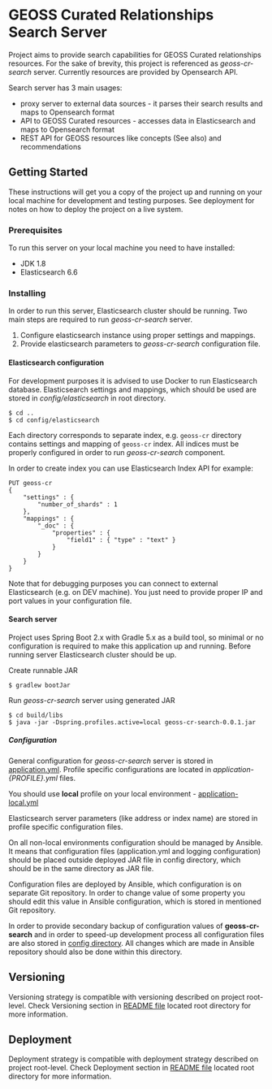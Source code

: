 # GEOSS Curated Relationships Search Server

Project aims to provide search capabilities for GEOSS Curated relationships resources.
For the sake of brevity, this project is referenced as *geoss-cr-search* server.
Currently resources are provided by Opensearch API.

Search server has 3 main usages:
- proxy server to external data sources - it parses their search results and maps to Opensearch format
- API to GEOSS Curated resources - accesses data in Elasticsearch and maps to Opensearch format
- REST API for GEOSS resources like concepts (See also) and recommendations

## Getting Started

These instructions will get you a copy of the project up and running on your local machine for development and testing purposes. See deployment for notes on how to deploy the project on a live system.

### Prerequisites

To run this server on your local machine you need to have installed:

*  JDK 1.8
*  Elasticsearch 6.6

### Installing

In order to run this server, Elasticsearch cluster should be running.
Two main steps are required to run *geoss-cr-search* server.

1. Configure elasticsearch instance using proper settings and mappings.
2. Provide elasticsearch parameters to *geoss-cr-search* configuration file.

#### Elasticsearch configuration

For development purposes it is advised to use Docker to run Elasticsearch database.
Elasticsearch settings and mappings, which should be used are stored in *config/elasticsearch* in root directory.
```
$ cd ..
$ cd config/elasticsearch
```

Each directory corresponds to separate index, e.g. `geoss-cr` directory contains settings and mapping of `geoss-cr` index.
All indices must be properly configured in order to run _geoss-cr-search_ component.

In order to create index you can use Elasticsearch Index API for example:
```
PUT geoss-cr
{
    "settings" : {
        "number_of_shards" : 1
    },
    "mappings" : {
        "_doc" : {
            "properties" : {
                "field1" : { "type" : "text" }
            }
        }
    }
}
```

Note that for debugging purposes you can connect to external Elasticsearch (e.g. on DEV machine).
You just need to provide proper IP and port values in your configuration file.

#### Search server
Project uses Spring Boot 2.x with Gradle 5.x as a build tool, so minimal or no configuration is required to make this application up and running.
Before running server Elasticsearch cluster should be up.

Create runnable JAR
```
$ gradlew bootJar
```

Run *geoss-cr-search* server using generated JAR
```
$ cd build/libs
$ java -jar -Dspring.profiles.active=local geoss-cr-search-0.0.1.jar
```


##### Configuration

General configuration for *geoss-cr-search* server is stored in [application.yml](src/main/resources/application.yml).
Profile specific configurations are located in *application-{PROFILE}.yml* files.

You should use **local** profile on your local environment - [application-local.yml](src/main/resources/application-local.yml)

Elasticsearch server parameters (like address or index name) are stored in profile specific configuration files.

On all non-local environments configuration should be managed by Ansible. It means that configuration files (application.yml and logging configuration)
should be placed outside deployed JAR file in config directory, which should be in the same directory as JAR file.

Configuration files are deployed by Ansible, which configuration is on separate Git repository. In order to change value of some property
you should edit this value in Ansible configuration, which is stored in mentioned Git repository.

In order to provide secondary backup of configuration values of **geoss-cr-search** and in order to speed-up development process all configuration files are also stored in [config directory](config).
All changes which are made in Ansible repository should also be done within this directory.

## Versioning

Versioning strategy is compatible with versioning described on project root-level.
Check Versioning section in [README file](../README.md) located root directory for more information.

## Deployment

Deployment strategy is compatible with deployment strategy described on project root-level.
Check Deployment section in [README file](../README.md) located root directory for more information.






